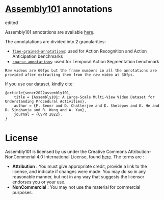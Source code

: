 # [Assembly101](https://assembly-101.github.io/) annotations

edited

Assembly101 annotations are available [here](https://drive.google.com/drive/folders/1QoT-hIiKUrSHMxYBKHvWpW9Z9aCznJB7?usp=sharing).

The annotatations are divided into 2 granularities:
- [`fine-grained-annotations`](/fine-grained-annotations): used for Action Recognition and Action Anticipation benchmarks
- [`coarse-annotations`](/coarse-annotations): used for Temporal Action Segmentation benchmark

```
Raw videos are 60fps but the frame numbers in all the annotations are provided after extracting them from the raw video at 30fps.
```

If you use our dataset, kindly cite:
```
@article{sener2022assembly101,
    title = {Assembly101: A Large-Scale Multi-View Video Dataset for Understanding Procedural Activities},
    author = {F. Sener and D. Chatterjee and D. Shelepov and K. He and D. Singhania and R. Wang and A. Yao},
    journal = {CVPR 2022},
}
```

# License
Assembly101 is licensed by us under the Creative Commons Attribution-NonCommerial 4.0 International License, found [here](https://creativecommons.org/licenses/by-nc/4.0/). The terms are :
- **Attribution** : You must give appropriate credit, provide a link to the license, and indicate if changes were made. You may do so in any reasonable manner, but not in any way that suggests the licensor endorses you or your use.
- **NonCommercial** : You may not use the material for commercial purposes.
